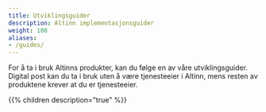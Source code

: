 ```yaml
---
title: Utviklingsguider
description: Altinn implementasjonsguider
weight: 100
aliases:
- /guides/
---
```


For å ta i bruk Altinns produkter, kan du følge en av våre utviklingsguider. Digital post kan du ta i bruk uten å være tjenesteeier i Altinn, mens resten av produktene krever at du er tjenesteeier.

{{% children description="true" %}}
